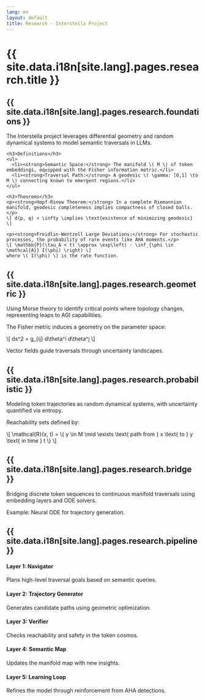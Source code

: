 ```yaml
---
lang: en
layout: default
title: Research - Interstella Project
---
```


<div class="container">
  <h1 class="text-center mb-5">{{ site.data.i18n[site.lang].pages.research.title }}</h1>

  <section id="foundations" class="mb-5">
    <h2>{{ site.data.i18n[site.lang].pages.research.foundations }}</h2>
    <p>The Interstella project leverages differential geometry and random dynamical systems to model semantic traversals in LLMs.</p>
    
    <h3>Definitions</h3>
    <ul>
      <li><strong>Semantic Space:</strong> The manifold \( M \) of token embeddings, equipped with the Fisher information metric.</li>
      <li><strong>Traversal Path:</strong> A geodesic \( \gamma: [0,1] \to M \) connecting known to emergent regions.</li>
    </ul>

    <h3>Theorems</h3>
    <p><strong>Hopf-Rinow Theorem:</strong> In a complete Riemannian manifold, geodesic completeness implies compactness of closed balls.</p>
    \[ d(p, q) < \infty \implies \text{existence of minimizing geodesic} \]
    
    <p><strong>Freidlin-Wentzell Large Deviations:</strong> For stochastic processes, the probability of rare events like AHA moments.</p>
    \[ \mathbb{P}(\tau_A < t) \approx \exp\left( - \inf_{\phi \in \mathcal{A}} I(\phi) \right) \]
    where \( I(\phi) \) is the rate function.
  </section>

  <section id="geometric" class="mb-5">
    <h2>{{ site.data.i18n[site.lang].pages.research.geometric }}</h2>
    <p>Using Morse theory to identify critical points where topology changes, representing leaps to AGI capabilities.</p>
    <p>The Fisher metric induces a geometry on the parameter space:</p>
    \[ ds^2 = g_{ij} d\theta^i d\theta^j \]
    <p>Vector fields guide traversals through uncertainty landscapes.</p>
  </section>

  <section id="probabilistic" class="mb-5">
    <h2>{{ site.data.i18n[site.lang].pages.research.probabilistic }}</h2>
    <p>Modeling token trajectories as random dynamical systems, with uncertainty quantified via entropy.</p>
    <p>Reachability sets defined by:</p>
    \[ \mathcal{R}(x, t) = \{ y \in M \mid \exists \text{ path from } x \text{ to } y \text{ in time } t \} \]
  </section>

  <section id="bridge" class="mb-5">
    <h2>{{ site.data.i18n[site.lang].pages.research.bridge }}</h2>
    <p>Bridging discrete token sequences to continuous manifold traversals using embedding layers and ODE solvers.</p>
    <p>Example: Neural ODE for trajectory generation.</p>
  </section>

  <section id="pipeline" class="mb-5">
    <h2>{{ site.data.i18n[site.lang].pages.research.pipeline }}</h2>
    <div class="row">
      <div class="col-md-6">
        <h4>Layer 1: Navigator</h4>
        <p>Plans high-level traversal goals based on semantic queries.</p>
      </div>
      <div class="col-md-6">
        <h4>Layer 2: Trajectory Generator</h4>
        <p>Generates candidate paths using geometric optimization.</p>
      </div>
      <div class="col-md-6">
        <h4>Layer 3: Verifier</h4>
        <p>Checks reachability and safety in the token cosmos.</p>
      </div>
      <div class="col-md-6">
        <h4>Layer 4: Semantic Map</h4>
        <p>Updates the manifold map with new insights.</p>
      </div>
      <div class="col-md-6">
        <h4>Layer 5: Learning Loop</h4>
        <p>Refines the model through reinforcement from AHA detections.</p>
      </div>
    </div>
  </section>
</div>
